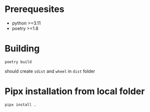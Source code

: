 # Prerequesites

- python >=3.11
- poetry >=1.8

# Building

    poetry build

should create `sdist` and `wheel` in `dist` folder

# Pipx installation from local folder

    pipx install .
